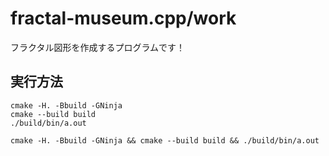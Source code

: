 # fractal-museum.cpp/work

フラクタル図形を作成するプログラムです！  

## 実行方法

```shell
cmake -H. -Bbuild -GNinja
cmake --build build
./build/bin/a.out
```

```shell
cmake -H. -Bbuild -GNinja && cmake --build build && ./build/bin/a.out
```
